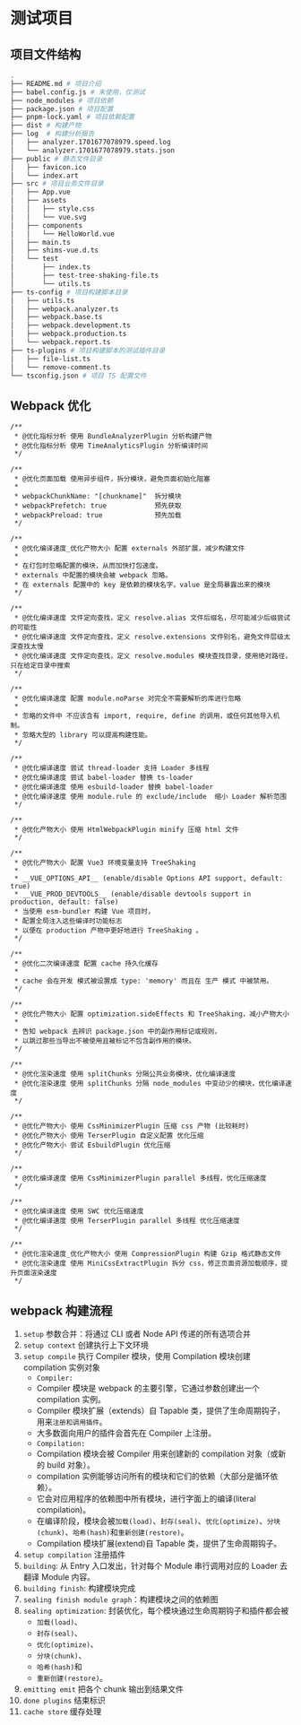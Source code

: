 # 测试项目

## 项目文件结构

```bash
.
├── README.md # 项目介绍
├── babel.config.js # 未使用，仅测试
├── node_modules # 项目依赖
├── package.json # 项目配置
├── pnpm-lock.yaml # 项目依赖配置
├── dist # 构建产物
├── log  # 构建分析报告
│   ├── analyzer.1701677078979.speed.log
│   └── analyzer.1701677078979.stats.json
├── public # 静态文件目录
│   ├── favicon.ico
│   └── index.art
├── src # 项目业务文件目录
│   ├── App.vue
│   ├── assets
│   │   ├── style.css
│   │   └── vue.svg
│   ├── components
│   │   └── HelloWorld.vue
│   ├── main.ts
│   ├── shims-vue.d.ts
│   └── test
│       ├── index.ts
│       ├── test-tree-shaking-file.ts
│       └── utils.ts
├── ts-config # 项目构建脚本目录
│   ├── utils.ts
│   ├── webpack.analyzer.ts
│   ├── webpack.base.ts
│   ├── webpack.development.ts
│   ├── webpack.production.ts
│   └── webpack.report.ts
├── ts-plugins # 项目构建脚本的测试插件目录
│   ├── file-list.ts
│   └── remove-comment.ts
└── tsconfig.json # 项目 TS 配置文件
```

## Webpack 优化

```JS
/**
 * @优化指标分析 使用 BundleAnalyzerPlugin 分析构建产物
 * @优化指标分析 使用 TimeAnalyticsPlugin 分析编译时间
 */

/**
 * @优化页面加载 使用异步组件，拆分模块，避免页面初始化阻塞
 * 
 * webpackChunkName: "[chunkname]"  拆分模块
 * webpackPrefetch: true            预先获取
 * webpackPreload: true             预先加载
 */

/**
 * @优化编译速度_优化产物大小 配置 externals 外部扩展，减少构建文件
 * 
 * 在打包时忽略配置的模块，从而加快打包速度。
 * externals 中配置的模块会被 webpack 忽略。
 * 在 externals 配置中的 key 是依赖的模块名字，value 是全局暴露出来的模块
 */

/**
 * @优化编译速度 文件定向查找，定义 resolve.alias 文件后缀名，尽可能减少后缀尝试的可能性
 * @优化编译速度 文件定向查找，定义 resolve.extensions 文件别名，避免文件层级太深查找太慢
 * @优化编译速度 文件定向查找，定义 resolve.modules 模块查找目录，使用绝对路径，只在给定目录中搜索
 */

/**
 * @优化编译速度 配置 module.noParse 对完全不需要解析的库进行忽略
 * 
 * 忽略的文件中 不应该含有 import, require, define 的调用，或任何其他导入机制。
 * 忽略大型的 library 可以提高构建性能。
 */

/**
 * @优化编译速度 尝试 thread-loader 支持 Loader 多线程
 * @优化编译速度 尝试 babel-loader 替换 ts-loader
 * @优化编译速度 使用 esbuild-loader 替换 babel-loader
 * @优化编译速度 使用 module.rule 的 exclude/include  缩小 Loader 解析范围
 */

/**
 * @优化产物大小 使用 HtmlWebpackPlugin minify 压缩 html 文件
 */

/**
 * @优化产物大小 配置 Vue3 环境变量支持 TreeShaking
 *
 * __VUE_OPTIONS_API__ (enable/disable Options API support, default: true)
 * __VUE_PROD_DEVTOOLS__ (enable/disable devtools support in production, default: false)
 * 当使用 esm-bundler 构建 Vue 项目时，
 * 配置全局注入这些编译时功能标志
 * 以便在 production 产物中更好地进行 TreeShaking 。
 */

/**
 * @优化二次编译速度 配置 cache 持久化缓存
 * 
 * cache 会在开发 模式被设置成 type: 'memory' 而且在 生产 模式 中被禁用。
 */

/**
 * @优化产物大小 配置 optimization.sideEffects 和 TreeShaking，减小产物大小
 * 
 * 告知 webpack 去辨识 package.json 中的副作用标记或规则，
 * 以跳过那些当导出不被使用且被标记不包含副作用的模块。
 */

/**
 * @优化渲染速度 使用 splitChunks 分隔公共业务模块，优化编译速度
 * @优化渲染速度 使用 splitChunks 分隔 node_modules 中变动少的模块，优化编译速度
 */

/**
 * @优化产物大小 使用 CssMinimizerPlugin 压缩 css 产物 (比较耗时)
 * @优化产物大小 使用 TerserPlugin 自定义配置 优化压缩
 * @优化产物大小 尝试 EsbuildPlugin 优化压缩
 */

/**
 * @优化编译速度 使用 CssMinimizerPlugin parallel 多线程，优化压缩速度
 */

/**
 * @优化编译速度 使用 SWC 优化压缩速度
 * @优化编译速度 使用 TerserPlugin parallel 多线程 优化压缩速度
 */

/**
 * @优化渲染速度_优化产物大小 使用 CompressionPlugin 构建 Gzip 格式静态文件
 * @优化渲染速度 使用 MiniCssExtractPlugin 拆分 css，修正页面资源加载顺序，提升页面渲染速度
 */
```

## webpack 构建流程

1. `setup` 参数合并：将通过 CLI 或者 Node API 传递的所有选项合并
2. `setup context` 创建执行上下文环境
3. `setup compile` 执行 Compiler 模块，使用 Compilation 模块创建 compilation 实例对象
    - `Compiler:`
    - Compiler 模块是 webpack 的主要引擎，它通过参数创建出一个 compilation 实例。
    - Compiler 模块扩展（extends）自 Tapable 类，提供了生命周期钩子，用来`注册和调用插件`。
    - 大多数面向用户的插件会首先在 Compiler 上注册。
    - `Compilation:`
    - Compilation 模块会被 Compiler 用来创建新的 compilation 对象（或新的 build 对象）。
    - compilation 实例能够访问所有的模块和它们的依赖（大部分是循环依赖）。
    - 它会对应用程序的依赖图中所有模块，进行字面上的编译(literal compilation)。
    - 在编译阶段，模块会被`加载(load)`、`封存(seal)`、`优化(optimize)`、`分块(chunk)`、`哈希(hash)`和`重新创建(restore)`。
    - Compilation 模块扩展(extend)自 Tapable 类，提供了生命周期钩子。
4. `setup compilation` 注册插件
5. `building`: 从 Entry 入口发出，针对每个 Module 串行调用对应的 Loader 去翻译 Module 内容。
6. `building finish`: 构建模块完成
7. `sealing finish module graph`：构建模块之间的依赖图
8. `sealing optimization`: 封装优化，每个模块通过生命周期钩子和插件都会被
    - `加载(load)`、
    - `封存(seal)`、
    - `优化(optimize)`、
    - `分块(chunk)`、
    - `哈希(hash)`和
    - `重新创建(restore)`。
9. `emitting emit` 把各个 chunk 输出到结果文件
10. `done plugins` 结束标识
11. `cache store` 缓存处理
